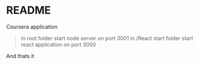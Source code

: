 # README #

Coursera application

> in root folder start node server on port 3001
> in /React start folder start react application on port 3000

And thats it  
